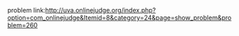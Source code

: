 problem link:http://uva.onlinejudge.org/index.php?option=com_onlinejudge&Itemid=8&category=24&page=show_problem&problem=260